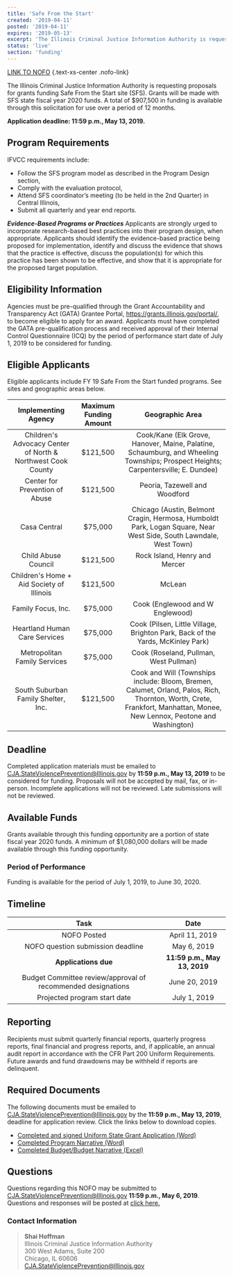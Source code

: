 ```yaml
---
title: 'Safe From the Start'
created: '2019-04-11'
posted: '2019-04-11'
expires: '2019-05-13'
excerpt: 'The Illinois Criminal Justice Information Authority is requesting proposals for grants funding Safe From the Start site (SFS). Grants will be made with SFS state fiscal year 2020 funds. A total of $1,080,000 in funding is available through this solicitation for use over a period of 12 months. '
status: 'live'
section: 'funding'
---
```

	
[LINK TO NOFO](SFSFY20NOFO.PDF) {.text-xs-center .nofo-link}

The Illinois Criminal Justice Information Authority is requesting proposals for grants funding Safe From the Start site (SFS). Grants will be made with SFS state fiscal year 2020 funds. A total of $907,500 in funding is available through this solicitation for use over a period of 12 months. 

**Application deadline: 11:59 p.m., May 13, 2019.**

## Program Requirements

IFVCC requirements include:

* Follow the SFS program model as described in the Program Design section,
*	Comply with the evaluation protocol,
*	Attend SFS coordinator’s meeting (to be held in the 2nd Quarter) in Central Illinois,
* Submit all quarterly and year end reports.

 _**Evidence-Based Programs or Practices**_ Applicants are strongly urged to incorporate research-based best practices into their program design, when appropriate. Applicants should identify the evidence-based practice being proposed for implementation, identify and discuss the evidence that shows that the practice is effective, discuss the population(s) for which this practice has been shown to be effective, and show that it is appropriate for the proposed target population.

## Eligibility Information

Agencies must be pre-qualified through the Grant Accountability and Transparency Act (GATA) Grantee Portal, https://grants.illinois.gov/portal/, to become eligible to apply for an award.  Applicants must have completed the GATA pre-qualification process and received approval of their Internal Control Questionnaire (ICQ) by the period of performance start date of July 1, 2019 to be considered for funding. 

## Eligible Applicants

Eligible applicants include FY 19 Safe From the Start funded programs. See sites and geographic areas below. 

|                     Implementing Agency                     | Maximum Funding Amount |                                                                             Geographic Area                                                                             |
| :---------------------------------------------------------: | :--------------------: | :---------------------------------------------------------------------------------------------------------------------------------------------------------------------: |
| Children's Advocacy Center of North & Northwest Cook County |        $121,500        |                    Cook/Kane (Elk Grove, Hanover, Maine, Palatine, Schaumburg, and Wheeling Townships; Prospect Heights; Carpentersville; E. Dundee)                    |
|               Center for Prevention of Abuse                |        $121,500        |                                                                      Peoria, Tazewell and Woodford                                                                      |
|                        Casa Central                         |        $75,000         |                            Chicago (Austin, Belmont Cragin, Hermosa, Humboldt Park, Logan Square, Near West Side, South Lawndale, West Town)                            |
|                     Child Abuse Council                     |        $121,500        |                                                                      Rock Island, Henry and Mercer                                                                      |
|          Children's Home + Aid Society of Illinois          |        $121,500        |                                                                                 McLean                                                                                  |
|                     Family Focus, Inc.                      |        $75,000         |                                                                    Cook (Englewood and W Englewood)                                                                     |
|                Heartland Human Care Services                |        $75,000         |                                             Cook (Pilsen, Little Village, Brighton Park, Back of the Yards, McKinley Park)                                              |
|                Metropolitan Family Services                 |        $75,000         |                                                                 Cook (Roseland, Pullman, West Pullman)                                                                  |
|             South Suburban Family Shelter, Inc.             |        $121,500        | Cook and Will (Townships include: Bloom, Bremen, Calumet, Orland, Palos, Rich, Thornton, Worth, Crete, Frankfort, Manhattan, Monee, New Lennox, Peotone and Washington) |

## Deadline

Completed application materials must be emailed to CJA.StateViolencePrevention@Illinois.gov by **11:59 p.m., May 13, 2019** to be considered for funding. Proposals will not be accepted by mail, fax, or in-person. Incomplete applications will not be reviewed. Late submissions will not be reviewed.

## Available Funds

Grants available through this funding opportunity are a portion of state fiscal year 2020 funds. A minimum of $1,080,000 dollars will be made available through this funding opportunity.  

### Period of Performance

Funding is available for the period of July 1, 2019, to June 30, 2020. 

## Timeline

|                             Task                             |             Date             |
| :----------------------------------------------------------: | :--------------------------: |
|                         NOFO Posted                          |        April 11, 2019        |
|              NOFO question submission deadline               |         May 6, 2019          |
|                     **Applications due**                     | **11:59 p.m., May 13, 2019** |
| Budget Committee review/approval of recommended designations |        June 20, 2019         |
|                 Projected program start date                 |         July 1, 2019         |

## Reporting

Recipients must submit quarterly financial reports, quarterly progress reports, final financial and progress reports, and, if applicable, an annual audit report in accordance with the CFR Part 200 Uniform Requirements. Future awards and fund drawdowns may be withheld if reports are delinquent.

## Required Documents

The following documents must be emailed to CJA.StateViolencePrevention@Illinois.gov by the **11:59 p.m., May 13, 2019**, deadline for application review. Click the links below to download copies.

* [Completed and signed Uniform State Grant Application (Word)](SFSFY20Application.docx) 
* [Completed Program Narrative (Word)](SFSFY20ProgramNarrative.docx)
* [Completed Budget/Budget Narrative (Excel)](SFSFY20BudgetTemplate.xlsx)

## Questions

Questions regarding this NOFO may be submitted to CJA.StateViolencePrevention@Illinois.gov **11:59 p.m., May 6, 2019**. Questions and responses will be posted at [click here.](SFSFY20RESPONSEtoAPPLICANTQuestions.pdf)

### Contact Information

> <strong>Shai Hoffman</strong></br>
Illinois Criminal Justice Information Authority<br/>
300 West Adams, Suite 200<br/>
Chicago, IL 60606<br/>
CJA.StateViolencePrevention@Illinois.gov</p>







